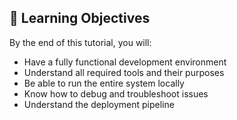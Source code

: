 ## 🎯 Learning Objectives

By the end of this tutorial, you will:
- Have a fully functional development environment
- Understand all required tools and their purposes
- Be able to run the entire system locally
- Know how to debug and troubleshoot issues
- Understand the deployment pipeline
